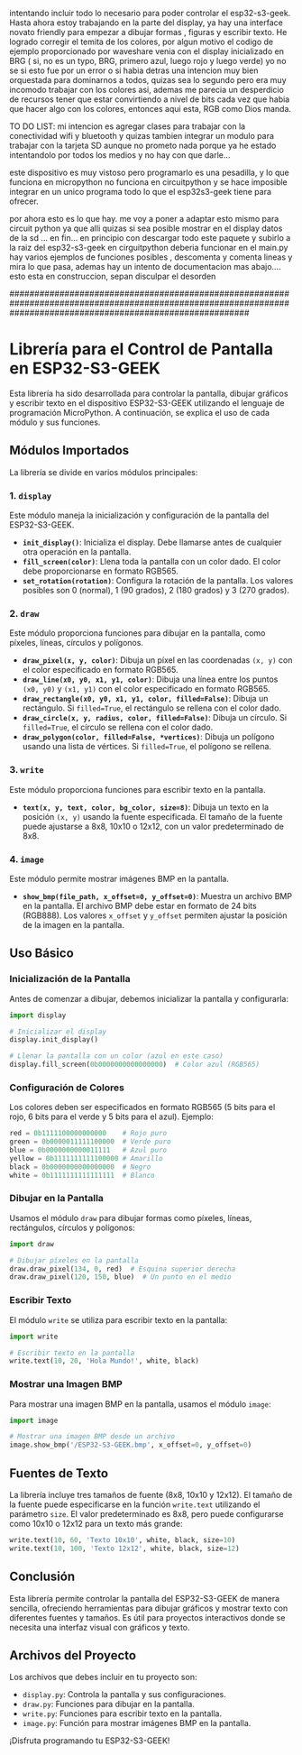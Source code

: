 intentando incluir todo lo necesario para poder controlar el esp32-s3-geek. 
Hasta ahora estoy trabajando en la parte del display, ya hay una interface novato friendly para empezar a dibujar formas , figuras y escribir texto.
He logrado corregir el temita de los colores, por algun motivo el codigo de ejemplo proporcionado por waveshare venia con el display inicializado en BRG ( si, no es un typo, BRG, primero azul, luego rojo y luego verde) yo no se si esto fue por un error o si habia detras una intencion muy bien orquestada para dominarnos a todos, quizas sea lo segundo pero era muy incomodo trabajar con los colores asi, ademas me parecia un desperdicio de recursos tener que estar convirtiendo a nivel de bits cada vez que habia que hacer algo con los colores, entonces aqui esta, RGB como Dios manda.

TO DO LIST:
mi intencion es agregar clases para trabajar con la conectividad wifi y bluetooth y quizas tambien integrar un modulo para trabajar con la tarjeta SD aunque no prometo nada porque ya he estado intentandolo por todos los medios y no hay con que darle...

este dispositivo es muy vistoso pero programarlo es una pesadilla, y lo que funciona en micropython no funciona en circuitpython y se hace imposible integrar en un unico programa todo lo que el esp32s3-geek tiene para ofrecer.

por ahora esto es lo que hay. 
me voy a poner a adaptar esto mismo para circuit python ya que alli quizas si sea posible mostrar en el display datos de la sd ... en fin...
en principio con descargar todo este paquete y subirlo a la raiz del esp32-s3-geek en cirguitpython deberia funcionar
en el main.py hay varios ejemplos de funciones posibles , descomenta y comenta lineas y mira lo que pasa, ademas hay un intento de documentacion mas abajo.... 
esto esta en construccion, sepan disculpar el desorden

################################################################################################################################################################


# Librería para el Control de Pantalla en ESP32-S3-GEEK

Esta librería ha sido desarrollada para controlar la pantalla, dibujar gráficos y escribir texto en el dispositivo ESP32-S3-GEEK utilizando el lenguaje de programación MicroPython. A continuación, se explica el uso de cada módulo y sus funciones.

## Módulos Importados
La librería se divide en varios módulos principales:

### 1. `display`
Este módulo maneja la inicialización y configuración de la pantalla del ESP32-S3-GEEK.

- **`init_display()`**: Inicializa el display. Debe llamarse antes de cualquier otra operación en la pantalla.
- **`fill_screen(color)`**: Llena toda la pantalla con un color dado. El color debe proporcionarse en formato RGB565.
- **`set_rotation(rotation)`**: Configura la rotación de la pantalla. Los valores posibles son 0 (normal), 1 (90 grados), 2 (180 grados) y 3 (270 grados).

### 2. `draw`
Este módulo proporciona funciones para dibujar en la pantalla, como píxeles, líneas, círculos y polígonos.

- **`draw_pixel(x, y, color)`**: Dibuja un píxel en las coordenadas `(x, y)` con el color especificado en formato RGB565.
- **`draw_line(x0, y0, x1, y1, color)`**: Dibuja una línea entre los puntos `(x0, y0)` y `(x1, y1)` con el color especificado en formato RGB565.
- **`draw_rectangle(x0, y0, x1, y1, color, filled=False)`**: Dibuja un rectángulo. Si `filled=True`, el rectángulo se rellena con el color dado.
- **`draw_circle(x, y, radius, color, filled=False)`**: Dibuja un círculo. Si `filled=True`, el círculo se rellena con el color dado.
- **`draw_polygon(color, filled=False, *vertices)`**: Dibuja un polígono usando una lista de vértices. Si `filled=True`, el polígono se rellena.

### 3. `write`
Este módulo proporciona funciones para escribir texto en la pantalla.

- **`text(x, y, text, color, bg_color, size=8)`**: Dibuja un texto en la posición `(x, y)` usando la fuente especificada. El tamaño de la fuente puede ajustarse a 8x8, 10x10 o 12x12, con un valor predeterminado de 8x8.

### 4. `image`
Este módulo permite mostrar imágenes BMP en la pantalla.

- **`show_bmp(file_path, x_offset=0, y_offset=0)`**: Muestra un archivo BMP en la pantalla. El archivo BMP debe estar en formato de 24 bits (RGB888). Los valores `x_offset` y `y_offset` permiten ajustar la posición de la imagen en la pantalla.

## Uso Básico
### Inicialización de la Pantalla
Antes de comenzar a dibujar, debemos inicializar la pantalla y configurarla:
```python
import display

# Inicializar el display
display.init_display()

# Llenar la pantalla con un color (azul en este caso)
display.fill_screen(0b0000000000000000)  # Color azul (RGB565)
```

### Configuración de Colores
Los colores deben ser especificados en formato RGB565 (5 bits para el rojo, 6 bits para el verde y 5 bits para el azul). Ejemplo:
```python
red = 0b1111100000000000    # Rojo puro
green = 0b0000011111100000  # Verde puro
blue = 0b0000000000011111   # Azul puro
yellow = 0b1111111111100000 # Amarillo
black = 0b0000000000000000  # Negro
white = 0b1111111111111111  # Blanco
```

### Dibujar en la Pantalla
Usamos el módulo `draw` para dibujar formas como píxeles, líneas, rectángulos, círculos y polígonos:
```python
import draw

# Dibujar píxeles en la pantalla
draw.draw_pixel(134, 0, red)  # Esquina superior derecha
draw.draw_pixel(120, 150, blue)  # Un punto en el medio
```

### Escribir Texto
El módulo `write` se utiliza para escribir texto en la pantalla:
```python
import write

# Escribir texto en la pantalla
write.text(10, 20, 'Hola Mundo!', white, black)
```

### Mostrar una Imagen BMP
Para mostrar una imagen BMP en la pantalla, usamos el módulo `image`:
```python
import image

# Mostrar una imagen BMP desde un archivo
image.show_bmp('/ESP32-S3-GEEK.bmp', x_offset=0, y_offset=0)
```

## Fuentes de Texto
La librería incluye tres tamaños de fuente (8x8, 10x10 y 12x12). El tamaño de la fuente puede especificarse en la función `write.text` utilizando el parámetro `size`. El valor predeterminado es 8x8, pero puede configurarse como 10x10 o 12x12 para un texto más grande:
```python
write.text(10, 60, 'Texto 10x10', white, black, size=10)
write.text(10, 100, 'Texto 12x12', white, black, size=12)
```

## Conclusión
Esta librería permite controlar la pantalla del ESP32-S3-GEEK de manera sencilla, ofreciendo herramientas para dibujar gráficos y mostrar texto con diferentes fuentes y tamaños. Es útil para proyectos interactivos donde se necesita una interfaz visual con gráficos y texto.

## Archivos del Proyecto
Los archivos que debes incluir en tu proyecto son:
- `display.py`: Controla la pantalla y sus configuraciones.
- `draw.py`: Funciones para dibujar en la pantalla.
- `write.py`: Funciones para escribir texto en la pantalla.
- `image.py`: Función para mostrar imágenes BMP en la pantalla.

¡Disfruta programando tu ESP32-S3-GEEK!



